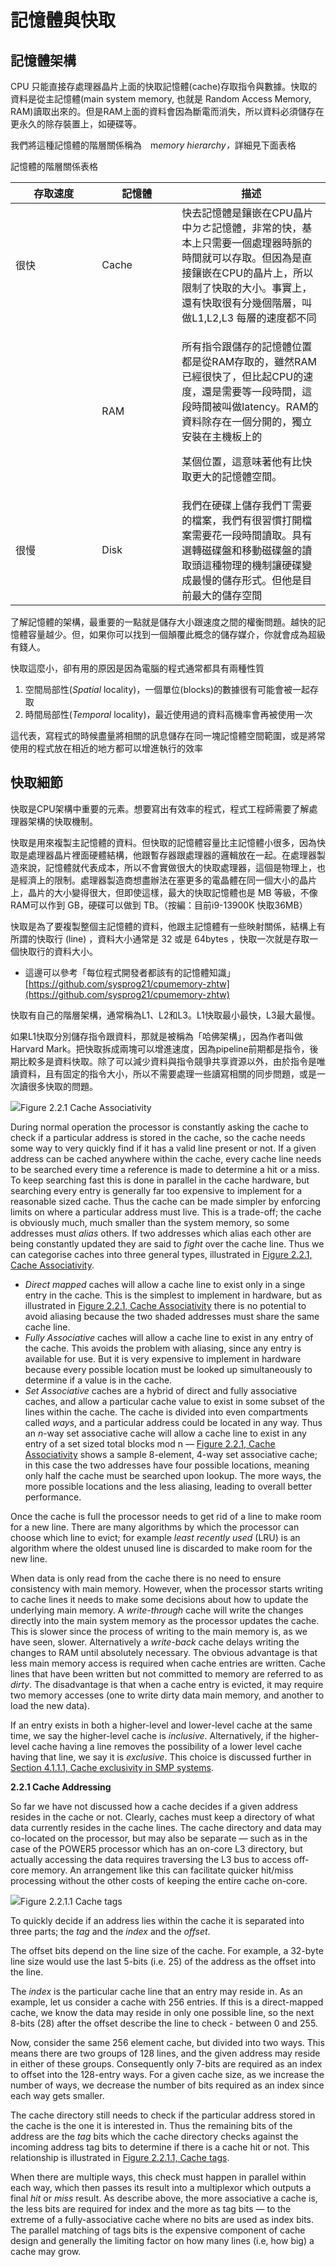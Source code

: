 # 記憶體與快取

## 記憶體架構

CPU 只能直接存處理器晶片上面的快取記憶體(cache)存取指令與數據。快取的資料是從主記憶體(main system memory, 也就是 Random Access Memory, RAM)讀取出來的。但是RAM上面的資料會因為斷電而消失，所以資料必須儲存在更永久的除存裝置上，如硬碟等。

我們將這種記憶體的階層關係稱為　&#x6D;_&#x65;mory hierarchy，_&#x8A73;細見下面表格



記憶體的階層關係表格&#x20;

<table><thead><tr><th width="122.33333333333331">存取速度</th><th width="112">記憶體</th><th>描述</th></tr></thead><tbody><tr><td>很快</td><td>Cache</td><td>快去記憶體是鑲嵌在CPU晶片中ㄉㄜ記憶體，非常的快，基本上只需要一個處理器時脈的時間就可以存取。但因為是直接鑲嵌在CPU的晶片上，所以限制了快取的大小。事實上，還有快取很有分幾個階層，叫做L1,L2,L3 每層的速度都不同</td></tr><tr><td></td><td>RAM</td><td><p>所有指令跟儲存的記憶體位置都是從RAM存取的，雖然RAM已經很快了，但比起CPU的速度，還是需要等一段時間，這段時間被叫做latency。RAM的資料除存在一個分開的，獨立安裝在主機板上的</p><p>某個位置，這意味著他有比快取更大的記憶體空間。</p></td></tr><tr><td>很慢</td><td>Disk</td><td>我們在硬碟上儲存我們ㄒ需要的檔案，我們有很習慣打開檔案需要花一段時間讀取。具有選轉磁碟盤和移動磁碟盤的讀取頭這種物理的機制讓硬碟變成最慢的儲存形式。但他是目前最大的儲存空間</td></tr></tbody></table>

了解記憶體的架構，最重要的一點就是儲存大小跟速度之間的權衡問題。越快的記憶體容量越少。但，如果你可以找到一個顛覆此概念的儲存媒介，你就會成為超級有錢人。

快取這麼小，卻有用的原因是因為電腦的程式通常都具有兩種性質

1. 空間局部性(_Spatial_ locality)，一個單位(blocks)的數據很有可能會被一起存取
2. 時間局部性(_Temporal_ locality)，最近使用過的資料高機率會再被使用一次

這代表，寫程式的時候盡量將相關的訊息儲存在同一塊記憶體空間範圍，或是將常使用的程式放在相近的地方都可以增進執行的效率

## 快取細節

快取是CPU架構中重要的元素。想要寫出有效率的程式，程式工程師需要了解處理器架構的快取機制。

快取是用來複製主記憶體的資料。但快取的記憶體容量比主記憶體小很多，因為快取是處理器晶片裡面硬體結構，他跟暫存器跟處理器的邏輯放在一起。在處理器製造來說，記憶體就代表成本，所以不會實做很大的快取處理器，這個是物理上，也是經濟上的限制。處理器製造商想盡辦法在塞更多的電晶體在同一個大小的晶片上，晶片的大小變得很大，但即使這樣，最大的快取記憶體也是 MB 等級，不像RAM可以作到 GB，硬碟可以做到 TB。（按編：目前i9-13900K 快取36MB）

快取是為了要複製整個主記憶體的資料，他跟主記憶體有一些映射關係，結構上有所謂的快取行 (line)  ，資料大小通常是 32 或是 64bytes ，快取一次就是存取一個快取行的資料大小。

* 這邊可以參考「每位程式開發者都該有的記憶體知識」\
  &#x20;[https://github.com/sysprog21/cpumemory-zhtw](https://github.com/sysprog21/cpumemory-zhtw)

快取有自己的階層架構，通常稱為L1、L2和L3。L1快取最小最快，L3最大最慢。

如果L1快取分別儲存指令跟資料，那就是被稱為「哈佛架構」，因為作者叫做Harvard Mark。把快取拆成兩塊可以增進速度，因為pipeline前期都是指令，後期比較多是資料快取。除了可以減少資料與指令競爭共享資源以外，由於指令是唯讀資料，且有固定的指令大小，所以不需要處理一些讀寫相關的同步問題，或是一次讀很多快取的問題。



![](https://www.bottomupcs.com/chapter02/figures/sets.svg)Figure 2.2.1 Cache Associativity

During normal operation the processor is constantly asking the cache to check if a particular address is stored in the cache, so the cache needs some way to very quickly find if it has a valid line present or not. If a given address can be cached anywhere within the cache, every cache line needs to be searched every time a reference is made to determine a hit or a miss. To keep searching fast this is done in parallel in the cache hardware, but searching every entry is generally far too expensive to implement for a reasonable sized cache. Thus the cache can be made simpler by enforcing limits on where a particular address must live. This is a trade-off; the cache is obviously much, much smaller than the system memory, so some addresses must _alias_ others. If two addresses which alias each other are being constantly updated they are said to _fight_ over the cache line. Thus we can categorise caches into three general types, illustrated in [Figure 2.2.1, Cache Associativity](https://www.bottomupcs.com/ch03s02.html#cache_associativity).

* _Direct mapped_ caches will allow a cache line to exist only in a singe entry in the cache. This is the simplest to implement in hardware, but as illustrated in [Figure 2.2.1, Cache Associativity](https://www.bottomupcs.com/ch03s02.html#cache_associativity) there is no potential to avoid aliasing because the two shaded addresses must share the same cache line.
* _Fully Associative_ caches will allow a cache line to exist in any entry of the cache. This avoids the problem with aliasing, since any entry is available for use. But it is very expensive to implement in hardware because every possible location must be looked up simultaneously to determine if a value is in the cache.
* _Set Associative_ caches are a hybrid of direct and fully associative caches, and allow a particular cache value to exist in some subset of the lines within the cache. The cache is divided into even compartments called _ways_, and a particular address could be located in any way. Thus an _n_-way set associative cache will allow a cache line to exist in any entry of a set sized total blocks mod n — [Figure 2.2.1, Cache Associativity](https://www.bottomupcs.com/ch03s02.html#cache_associativity) shows a sample 8-element, 4-way set associative cache; in this case the two addresses have four possible locations, meaning only half the cache must be searched upon lookup. The more ways, the more possible locations and the less aliasing, leading to overall better performance.

Once the cache is full the processor needs to get rid of a line to make room for a new line. There are many algorithms by which the processor can choose which line to evict; for example _least recently used_ (LRU) is an algorithm where the oldest unused line is discarded to make room for the new line.

When data is only read from the cache there is no need to ensure consistency with main memory. However, when the processor starts writing to cache lines it needs to make some decisions about how to update the underlying main memory. A _write-through_ cache will write the changes directly into the main system memory as the processor updates the cache. This is slower since the process of writing to the main memory is, as we have seen, slower. Alternatively a _write-back_ cache delays writing the changes to RAM until absolutely necessary. The obvious advantage is that less main memory access is required when cache entries are written. Cache lines that have been written but not committed to memory are referred to as _dirty_. The disadvantage is that when a cache entry is evicted, it may require two memory accesses (one to write dirty data main memory, and another to load the new data).

If an entry exists in both a higher-level and lower-level cache at the same time, we say the higher-level cache is _inclusive_. Alternatively, if the higher-level cache having a line removes the possibility of a lower level cache having that line, we say it is _exclusive_. This choice is discussed further in [Section 4.1.1.1, Cache exclusivity in SMP systems](https://www.bottomupcs.com/ch03s04.html#cache_exclusivity_in_smp).

**2.2.1 Cache Addressing**

So far we have not discussed how a cache decides if a given address resides in the cache or not. Clearly, caches must keep a directory of what data currently resides in the cache lines. The cache directory and data may co-located on the processor, but may also be separate — such as in the case of the POWER5 processor which has an on-core L3 directory, but actually accessing the data requires traversing the L3 bus to access off-core memory. An arrangement like this can facilitate quicker hit/miss processing without the other costs of keeping the entire cache on-core.

![](https://www.bottomupcs.com/chapter02/figures/tags.svg)Figure 2.2.1.1 Cache tags

To quickly decide if an address lies within the cache it is separated into three parts; the _tag_ and the _index_ and the _offset_.

The offset bits depend on the line size of the cache. For example, a 32-byte line size would use the last 5-bits (i.e. 25) of the address as the offset into the line.

The _index_ is the particular cache line that an entry may reside in. As an example, let us consider a cache with 256 entries. If this is a direct-mapped cache, we know the data may reside in only one possible line, so the next 8-bits (28) after the offset describe the line to check - between 0 and 255.

Now, consider the same 256 element cache, but divided into two ways. This means there are two groups of 128 lines, and the given address may reside in either of these groups. Consequently only 7-bits are required as an index to offset into the 128-entry ways. For a given cache size, as we increase the number of ways, we decrease the number of bits required as an index since each way gets smaller.

The cache directory still needs to check if the particular address stored in the cache is the one it is interested in. Thus the remaining bits of the address are the _tag_ bits which the cache directory checks against the incoming address tag bits to determine if there is a cache hit or not. This relationship is illustrated in [Figure 2.2.1.1, Cache tags](https://www.bottomupcs.com/ch03s02.html#cache_tags).

When there are multiple ways, this check must happen in parallel within each way, which then passes its result into a multiplexor which outputs a final _hit_ or _miss_ result. As describe above, the more associative a cache is, the less bits are required for index and the more as tag bits — to the extreme of a fully-associative cache where no bits are used as index bits. The parallel matching of tags bits is the expensive component of cache design and generally the limiting factor on how many lines (i.e, how big) a cache may grow.
